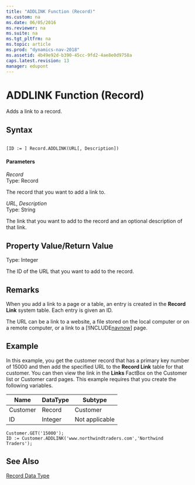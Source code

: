 ```yaml
---
title: "ADDLINK Function (Record)"
ms.custom: na
ms.date: 06/05/2016
ms.reviewer: na
ms.suite: na
ms.tgt_pltfrm: na
ms.topic: article
ms.prod: "dynamics-nav-2018"
ms.assetid: 4b49e92d-b390-45cc-9fd2-4ae8e0d9758a
caps.latest.revision: 13
manager: edupont
---
```

# ADDLINK Function (Record)
Adds a link to a record.  
  
## Syntax  
  
```  
  
[ID := ] Record.ADDLINK(URL[, Description])  
```  
  
#### Parameters  
 *Record*  
 Type: Record  
  
 The record that you want to add a link to.  
  
 *URL*, *Description*  
 Type: String  
  
 The link that you want to add to the record and an optional description of that link.  
  
## Property Value/Return Value  
 Type: Integer  
  
 The ID of the URL that you want to add to the record.  
  
## Remarks  
 When you add a link to a page or a table, an entry is created in the **Record Link** system table. Each entry is given an ID.  
  
 The URL can be a link to a website, a file stored on the local computer or on a remote computer, or a link to a [!INCLUDE[navnow](includes/navnow_md.md)] page.  
  
## Example  
 In this example, you get the customer record that has a primary key number of 15000 and then add the specified URL to the **Record Link** table for that customer. You can then view the link in the **Links** FactBox on the Customer list or Customer card pages. This example requires that you create the following variables.  
  
|Name|DataType|Subtype|  
|----------|--------------|-------------|  
|Customer|Record|Customer|  
|ID|Integer|Not applicable|  
  
```  
Customer.GET('15000');  
ID := Customer.ADDLINK('www.northwindtraders.com','Northwind Traders');  
```  
  
## See Also  
 [Record Data Type](Record-Data-Type.md)